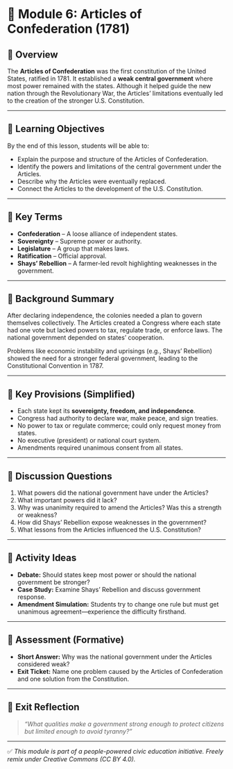 # 📝 Module 6: Articles of Confederation (1781)

## 🧭 Overview

The **Articles of Confederation** was the first constitution of the United States, ratified in 1781. It established a **weak central government** where most power remained with the states. Although it helped guide the new nation through the Revolutionary War, the Articles’ limitations eventually led to the creation of the stronger U.S. Constitution.

---

## 🎯 Learning Objectives

By the end of this lesson, students will be able to:  
- Explain the purpose and structure of the Articles of Confederation.  
- Identify the powers and limitations of the central government under the Articles.  
- Describe why the Articles were eventually replaced.  
- Connect the Articles to the development of the U.S. Constitution.

---

## 🧠 Key Terms

- **Confederation** – A loose alliance of independent states.  
- **Sovereignty** – Supreme power or authority.  
- **Legislature** – A group that makes laws.  
- **Ratification** – Official approval.  
- **Shays’ Rebellion** – A farmer-led revolt highlighting weaknesses in the government.

---

## 📘 Background Summary

After declaring independence, the colonies needed a plan to govern themselves collectively. The Articles created a Congress where each state had one vote but lacked powers to tax, regulate trade, or enforce laws. The national government depended on states’ cooperation.

Problems like economic instability and uprisings (e.g., Shays’ Rebellion) showed the need for a stronger federal government, leading to the Constitutional Convention in 1787.

---

## 📖 Key Provisions (Simplified)

- Each state kept its **sovereignty, freedom, and independence**.  
- Congress had authority to declare war, make peace, and sign treaties.  
- No power to tax or regulate commerce; could only request money from states.  
- No executive (president) or national court system.  
- Amendments required unanimous consent from all states.

---

## 💬 Discussion Questions

1. What powers did the national government have under the Articles?  
2. What important powers did it lack?  
3. Why was unanimity required to amend the Articles? Was this a strength or weakness?  
4. How did Shays’ Rebellion expose weaknesses in the government?  
5. What lessons from the Articles influenced the U.S. Constitution?

---

## 🧪 Activity Ideas

- **Debate:** Should states keep most power or should the national government be stronger?  
- **Case Study:** Examine Shays’ Rebellion and discuss government response.  
- **Amendment Simulation:** Students try to change one rule but must get unanimous agreement—experience the difficulty firsthand.

---

## 📎 Assessment (Formative)

- **Short Answer:** Why was the national government under the Articles considered weak?  
- **Exit Ticket:** Name one problem caused by the Articles of Confederation and one solution from the Constitution.

---

## 🏁 Exit Reflection

> *“What qualities make a government strong enough to protect citizens but limited enough to avoid tyranny?”*

---

✅ *This module is part of a people-powered civic education initiative. Freely remix under Creative Commons (CC BY 4.0).*
